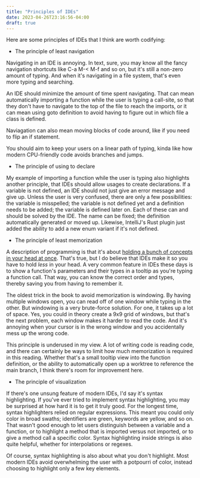 ```yaml
---
title: "Principles of IDEs"
date: 2023-04-26T23:16:56-04:00
draft: true
---
```


Here are some principles of IDEs that I think are worth codifying:

- The principle of least navigation

Navigating in an IDE is annoying. In text, sure, you may know all the
fancy navigation shortcuts like C-a M-< M-f and so on, but it's still
a non-zero amount of typing. And when it's navigating in a file
system, that's even more typing and searching.

An IDE should minimize the amount of time spent navigating. That can
mean automatically importing a function while the user is typing a
call-site, so that they don't have to navigate to the top of the file
to reach the imports, or it can mean using goto definition to avoid
having to figure out in which file a class is defined.

Naviagation can also mean moving blocks of code around, like if you
need to flip an if statement.

You should aim to keep your users on a linear path of typing, kinda
like how modern CPU-friendly code avoids branches and jumps.

- The principle of using to declare

My example of importing a function while the user is typing also
highlights another principle, that IDEs should allow usages to create
declarations. If a variable is not defined, an IDE should not just
give an error message and give up. Unless the user is very confused,
there are only a few possibilities: the variable is misspelled; the
variable is not defined yet and a definition needs to be added; the
variable is defined later on. Each of these can and should be solved
by the IDE. The name can be fixed; the definition automatically
generated or moved up. Likewise, IntelliJ's Rust plugin just added the
ability to add a new enum variant if it's not defined.

- The principle of least memorization

A description of programming is that it's about [holding a bunch of
concepts in your head at
once](https://heeris.id.au/2013/this-is-why-you-shouldnt-interrupt-a-programmer/). That's
true, but I do believe that IDEs make it so you have to hold *less* in
your head. A very common feature in IDEs these days is to show a
function's parameters and their types in a tooltip as you're typing a
function call. That way, you can know the correct order and types,
thereby saving you from having to remember it.

The oldest trick in the book to avoid memorization is windowing. By
having multiple windows open, you can read off of one window while
typing in the other. But windowing is a very brute-force solution. For
one, it takes up a lot of space. Yes, you could in theory create a 9x9
grid of windows, but that's the next problem, each window makes it
harder to read the code. And it's annoying when your cursor is in the
wrong window and you accidentally mess up the wrong code.

This principle is underused in my view. A lot of writing code is
reading code, and there can certainly be ways to limit how much
memorization is required in this reading. Whether that's a small
tooltip view into the function definition, or the ability to
automatically open up a worktree to reference the main branch, I think
there's room for improvement here.

- The principle of visualization

If there's one unsung feature of modern IDEs, I'd say it's syntax
highlighting. If you've ever tried to implement syntax highlighting,
you may be surprised at how hard it is to get it truly good. For the
longest time, syntax highlighters relied on regular expressions. This
meant you could only color in broad swaths; identifiers are green,
keywords are yellow, and so on. That wasn't good enough to let users
distinguish between a variable and a function, or to highlight a
method that is imported versus not imported, or to give a method call
a specific color. Syntax highlighting inside strings is also quite
helpful, whether for interpolations or regexes.

Of course, syntax highlighting is also about what you don't
highlight. Most modern IDEs avoid overwhelming the user with a
potpourri of color, instead choosing to highlight only a few key
elements.
